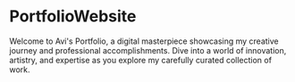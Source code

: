 # PortfolioWebsite
Welcome to Avi's Portfolio, a digital masterpiece showcasing my creative journey and professional accomplishments. Dive into a world of innovation, artistry, and expertise as you explore my carefully curated collection of work.
